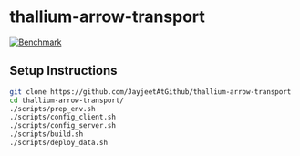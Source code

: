 # thallium-arrow-transport

[![Benchmark](https://github.com/JayjeetAtGithub/thallium-arrow-transport/actions/workflows/benchmark.yml/badge.svg)](https://github.com/JayjeetAtGithub/thallium-arrow-transport/actions/workflows/benchmark.yml)

## Setup Instructions

```bash
git clone https://github.com/JayjeetAtGithub/thallium-arrow-transport
cd thallium-arrow-transport/
./scripts/prep_env.sh
./scripts/config_client.sh 
./scripts/config_server.sh
./scripts/build.sh
./scripts/deploy_data.sh
```
